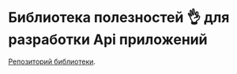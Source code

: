 # Библиотека полезностей :ok_hand: для разработки Api приложений

[Репозиторий библиотеки](https://github.com/kanadeiar/Kanadeiar.Api).